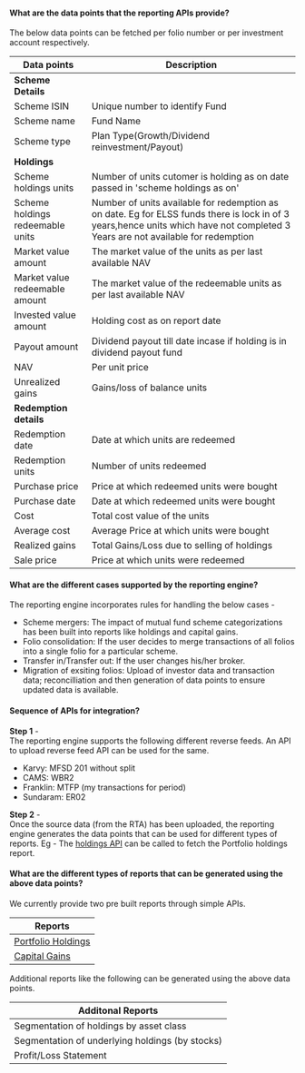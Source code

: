 #### What are the data points that the reporting APIs provide?

The below data points can be fetched per folio number or per investment account respectively.

| Data points | Description |
| ---------- | ------------ |
| **Scheme Details** |
| Scheme ISIN | Unique number to identify Fund |
| Scheme name | Fund Name |
| Scheme type | Plan Type(Growth/Dividend reinvestment/Payout) |
| **Holdings** |
| Scheme holdings units | Number of units cutomer is holding as on date passed in 'scheme holdings as on' |
| Scheme holdings redeemable units | Number of units available for redemption as on date. Eg for ELSS funds there is lock in of 3 years,hence units which have not completed 3 Years are not available for redemption |
| Market value amount | The market value of the units as per last available NAV |
| Market value redeemable amount | The market value of the redeemable units as per last available NAV |
| Invested value amount | Holding cost as on report date |
| Payout amount | Dividend payout till date incase if holding is in dividend payout fund |
| NAV | Per unit price |
| Unrealized gains | Gains/loss of balance units |
| **Redemption details** | |
| Redemption date | Date at which units are redeemed |
| Redemption units | Number of units redeemed |
| Purchase price | Price at which redeemed units were bought |
| Purchase date | Date at which redeemed units were bought |
| Cost | Total cost value of the units |
| Average cost | Average Price at which units were bought |
| Realized gains | Total Gains/Loss due to selling of holdings |
| Sale price | Price at which units were redeemed |

#### What are the different cases supported by the reporting engine?

The reporting engine incorporates rules for handling the below cases - 
- Scheme mergers: The impact of mutual fund scheme categorizations has been built into reports like holdings and capital gains.
- Folio consolidation: If the user decides to merge transactions of all folios into a single folio for a particular scheme.
- Transfer in/Transfer out: If the user changes his/her broker.
- Migration of exsiting folios: Upload of investor data and transaction data; reconcilliation and then generation of data points to ensure updated data is available.


#### Sequence of APIs for integration?

**Step 1** - <br>The reporting engine supports the following different reverse feeds. 
An API to upload reverse feed API can be used for the same.

- Karvy: MFSD 201 without split
- CAMS: WBR2
- Franklin: MTFP (my transactions for period)
- Sundaram: ER02

**Step 2** - <br>Once the source data (from the RTA) has been uploaded, the reporting engine generates the data points that can be used for different types of reports.
Eg - The [holdings API](https://fintechprimitives.com/api/#get-investment-account-holdings) can be called to fetch the Portfolio holdings report.

#### What are the different types of reports that can be generated using the above data points?

We currently provide two pre built reports through simple APIs.

| Reports |
| ------- |
| [Portfolio Holdings](https://fintechprimitives.com/api/#get-investment-account-holdings) |
| [Capital Gains](https://fintechprimitives.com/api/#get-capital-gain-report) |

Additional reports like the following can be generated using the above data points.

| Additonal Reports |
| ----------------- |
| Segmentation of holdings by asset class |
| Segmentation of underlying holdings (by stocks) |
| Profit/Loss Statement | 